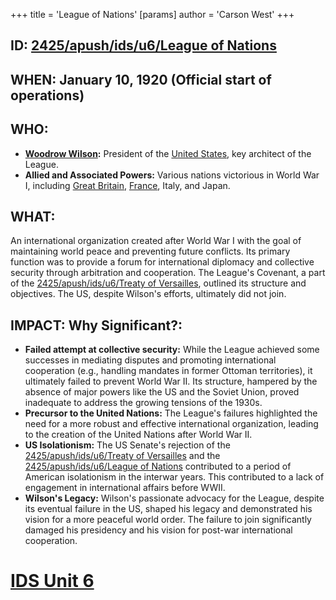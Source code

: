 +++
 title = 'League of Nations'
[params]
	author = 'Carson West'
+++
## ID: [2425/apush/ids/u6/League of Nations](./../2425/apush/ids/u6/league-of-nations/)

## WHEN: January 10, 1920 (Official start of operations)

## WHO:
* **[Woodrow Wilson](./../woodrow-wilson/):**  President of the [United States](./../united-states/), key architect of the League.
* **Allied and Associated Powers:**  Various nations victorious in World War I, including [Great Britain](./../great-britain/), [France](./../france/), Italy, and Japan.

## WHAT:
An international organization created after World War I with the goal of maintaining world peace and preventing future conflicts.  Its primary function was to provide a forum for international diplomacy and collective security through arbitration and cooperation.  The League's Covenant, a part of the [2425/apush/ids/u6/Treaty of Versailles](./../2425/apush/ids/u6/treaty-of-versailles/), outlined its structure and objectives.  The US, despite Wilson's efforts, ultimately did not join.

## IMPACT: Why Significant?:
* **Failed attempt at collective security:** While the League achieved some successes in mediating disputes and promoting international cooperation (e.g., handling mandates in former Ottoman territories), it ultimately failed to prevent World War II.  Its structure, hampered by the absence of major powers like the US and the Soviet Union, proved inadequate to address the growing tensions of the 1930s.
* **Precursor to the United Nations:** The League's failures highlighted the need for a more robust and effective international organization, leading to the creation of the United Nations after World War II.
* **US Isolationism:** The US Senate's rejection of the [2425/apush/ids/u6/Treaty of Versailles](./../2425/apush/ids/u6/treaty-of-versailles/) and the [2425/apush/ids/u6/League of Nations](./../2425/apush/ids/u6/league-of-nations/) contributed to a period of American isolationism in the interwar years. This contributed to a lack of engagement in international affairs before WWII.
* **Wilson's Legacy:** Wilson's passionate advocacy for the League, despite its eventual failure in the US, shaped his legacy and demonstrated his vision for a more peaceful world order.  The failure to join significantly damaged his presidency and his vision for post-war international cooperation.


# [IDS Unit 6](./../ids-unit-6/)